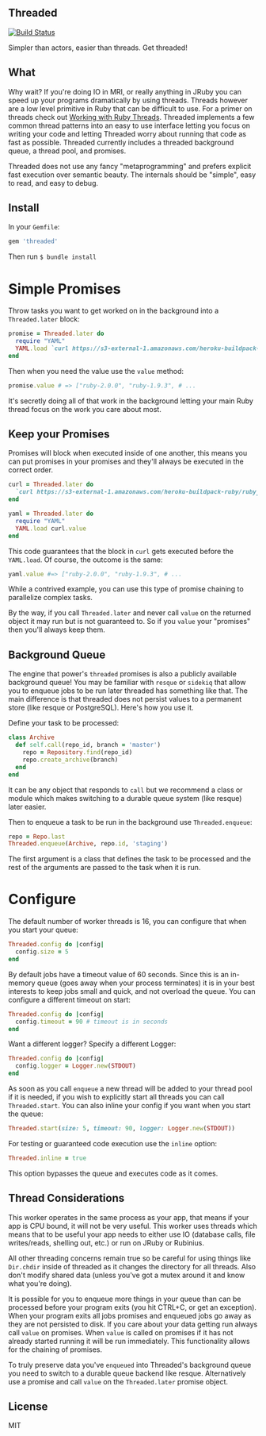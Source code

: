## Threaded

[![Build Status](https://travis-ci.org/schneems/threaded.png?branch=master)](https://travis-ci.org/schneems/threaded)

Simpler than actors, easier than threads. Get threaded!

## What

Why wait? If you're doing IO in MRI, or really anything in JRuby you can speed up your programs dramatically by using threads. Threads however are a low level primitive in Ruby that can be difficult to use. For a primer on threads check out [Working with Ruby Threads](http://www.jstorimer.com/products/working-with-ruby-threads). Threaded implements a few common thread patterns into an easy to use interface letting you focus on writing your code and letting Threaded worry about running that code as fast as possible. Threaded currently includes a threaded background queue, a thread pool, and promises.

Threaded does not use any fancy "metaprogramming" and prefers explicit fast execution over semantic beauty. The internals should be "simple", easy to read, and easy to debug.

## Install

In your `Gemfile`:

```ruby
gem 'threaded'
```

Then run `$ bundle install`


# Simple Promises

Throw tasks you want to get worked on in the background into a `Threaded.later` block:

```ruby
promise = Threaded.later do
  require "YAML"
  YAML.load `curl https://s3-external-1.amazonaws.com/heroku-buildpack-ruby/ruby_versions.yml 2>/dev/null`
end
```

Then when you need the value use the `value` method:

```ruby
promise.value # => ["ruby-2.0.0", "ruby-1.9.3", # ...
```

It's secretly doing all of that work in the background letting your main Ruby thread focus on the work you care about most.

## Keep your Promises

Promises will block when executed inside of one another, this means you can put promises in your promises and they'll always be executed in the correct order.

```ruby
curl = Threaded.later do
  `curl https://s3-external-1.amazonaws.com/heroku-buildpack-ruby/ruby_versions.yml 2>/dev/null`
end

yaml = Threaded.later do
  require "YAML"
  YAML.load curl.value
end
```

This code guarantees that the block in `curl` gets executed before the `YAML.load`. Of course, the outcome is the same:

```ruby
yaml.value #=> ["ruby-2.0.0", "ruby-1.9.3", # ...
```

While a contrived example, you can use this type of promise chaining to parallelize complex tasks.

By the way, if you call `Threaded.later` and never call `value` on the returned object it may run but is not guaranteed to. So if you `value` your "promises" then you'll always keep them.

## Background Queue

The engine that power's `threaded` promises is also a publicly available background queue! You may be familiar with `resque` or `sidekiq` that allow you to enqueue jobs to be run later threaded has something like that. The main difference is that threaded does not persist values to a permanent store (like resque or PostgreSQL). Here's how you use it.

Define your task to be processed:

```ruby
class Archive
  def self.call(repo_id, branch = 'master')
    repo = Repository.find(repo_id)
    repo.create_archive(branch)
  end
end
```

It can be any object that responds to `call` but we recommend a class or module which makes switching to a durable queue system (like resque) later easier.

Then to enqueue a task to be run in the background use `Threaded.enqueue`:

```ruby
repo = Repo.last
Threaded.enqueue(Archive, repo.id, 'staging')
```

The first argument is a class that defines the task to be processed and the rest of the arguments are passed to the task when it is run.


# Configure

The default number of worker threads is 16, you can configure that when you start your queue:

```ruby
Threaded.config do |config|
  config.size = 5
end
```

By default jobs have a timeout value of 60 seconds. Since this is an in-memory queue (goes away when your process terminates) it is in your best interests to keep jobs small and quick, and not overload the queue. You can configure a different timeout on start:

```ruby
Threaded.config do |config|
  config.timeout = 90 # timeout is in seconds
end
```

Want a different logger? Specify a different Logger:

```ruby
Threaded.config do |config|
  config.logger = Logger.new(STDOUT)
end
```

As soon as you call `enqueue` a new thread will be added to your thread pool if it is needed, if you wish to explicitly start all threads you can call `Threaded.start`. You can also inline your config if you want when you start the queue:

```ruby
Threaded.start(size: 5, timeout: 90, logger: Logger.new(STDOUT))
```

For testing or guaranteed code execution use the `inline` option:

```ruby
Threaded.inline = true
```

This option bypasses the queue and executes code as it comes.

## Thread Considerations

This worker operates in the same process as your app, that means if your app is CPU bound, it will not be very useful. This worker uses threads which means that to be useful your app needs to either use IO (database calls, file writes/reads, shelling out, etc.) or run on JRuby or Rubinius.

All other threading concerns remain true so be careful for using things like `Dir.chdir` inside of threaded as it changes the directory for all threads. Also don't modify shared data (unless you've got a mutex around it and know what you're doing).

It is possible for you to enqueue more things in your queue than can be processed before your program exits (you hit CTRL+C, or get an exception). When your program exits all jobs promises and enqueued jobs go away as they are not persisted to disk. If you care about your data getting run always call `value` on promises. When `value` is called on promises if it has not already started running it will be run immediately. This functionality allows for the chaining of promises.

To truly preserve data you've `enqueued` into Threaded's background queue you need to switch to a durable queue backend like resque. Alternatively use a promise and call `value` on the `Threaded.later` promise object.

## License

MIT

